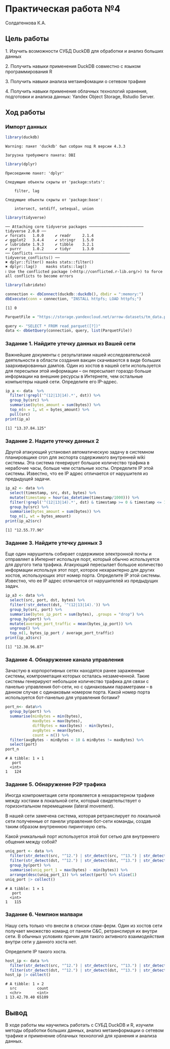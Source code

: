 # Практическая работа №4
Солдатенкова К.А.

## Цель работы

1\. Изучить возможности СУБД DuckDB для обработки и анализ больших
данных

2\. Получить навыки применения DuckDB совместно с языком
программирования R

3\. Получить навыки анализа метаинфомации о сетевом трафике

4\. Получить навыки применения облачных технологий хранения, подготовки
и анализа данных: Yandex Object Storage, Rstudio Server.

## Ход работы

### Импорт данных

``` r
library(duckdb)
```

    Warning: пакет 'duckdb' был собран под R версии 4.3.3

    Загрузка требуемого пакета: DBI

``` r
library(dplyr)
```


    Присоединяю пакет: 'dplyr'

    Следующие объекты скрыты от 'package:stats':

        filter, lag

    Следующие объекты скрыты от 'package:base':

        intersect, setdiff, setequal, union

``` r
library(tidyverse)
```

    ── Attaching core tidyverse packages ──────────────────────── tidyverse 2.0.0 ──
    ✔ forcats   1.0.0     ✔ readr     2.1.4
    ✔ ggplot2   3.4.4     ✔ stringr   1.5.0
    ✔ lubridate 1.9.3     ✔ tibble    3.2.1
    ✔ purrr     1.0.2     ✔ tidyr     1.3.0
    ── Conflicts ────────────────────────────────────────── tidyverse_conflicts() ──
    ✖ dplyr::filter() masks stats::filter()
    ✖ dplyr::lag()    masks stats::lag()
    ℹ Use the conflicted package (<http://conflicted.r-lib.org/>) to force all conflicts to become errors

``` r
library(lubridate)
```

``` r
connection <- dbConnect(duckdb::duckdb(), dbdir = ":memory:")
dbExecute(conn = connection, "INSTALL httpfs; LOAD httpfs;")
```

    [1] 0

``` r
ParquetFile = "https://storage.yandexcloud.net/arrow-datasets/tm_data.pqt"

query <- "SELECT * FROM read_parquet([?])"
data <- dbGetQuery(connection, query, list(ParquetFile))
```

### Задание 1. Найдите утечку данных из Вашей сети

Важнейшие документы с результатами нашей исследовательской деятельности
в области создания вакцин скачиваются в виде больших заархивированных
дампов. Один из хостов в нашей сети используется для пересылки этой
информации – он пересылает гораздо больше информации на внешние ресурсы
в Интернете, чем остальные компьютеры нашей сети. Определите его
IP-адрес.

``` r
ip_a <- data  %>% 
  filter(!grepl('^(12|13|14).*', dst)) %>%
  group_by(src) %>% 
  summarise(bytes_amount = sum(bytes)) %>% 
  top_n(n = 1, wt = bytes_amount) %>%
  pull(src)
print(ip_a)
```

    [1] "13.37.84.125"

### Задание 2. Надите утечку данных 2

Другой атакующий установил автоматическую задачу в системном
планировщике cron для экспорта содержимого внутренней wiki системы. Эта
система генерирует большое количество трафика в нерабочие часы, больше
чем остальные хосты. Определите IP этой системы. Известно, что ее IP
адрес отличается от нарушителя из предыдущей задачи.

``` r
ip_a2 <- data %>%
  select(timestamp, src, dst, bytes) %>%
  mutate(timestamp = hour(as_datetime(timestamp/1000))) %>%
  filter(!grepl('^(12|13|14).*', dst) & timestamp >= 0 & timestamp <= 15 & src != "13.37.84.125") %>%
  group_by(src) %>%
  summarise(bytes_amount = sum(bytes)) %>%
  top_n(1, wt = bytes_amount)
print(ip_a2$src)
```

    [1] "12.55.77.96"

### Задание 3. Найдите утечку данных 3

Еще один нарушитель собирает содержимое электронной почты и отправляет в
Интернет используя порт, который обычно используется для другого типа
трафика. Атакующий пересылает большое количество информации используя
этот порт, которое нехарактерно для других хостов, использующих этот
номер порта. Определите IP этой системы. Известно, что ее IP адрес
отличается от нарушителей из предыдущих задач.

``` r
ip_a3 <- data %>%
  select(src, port, dst, bytes) %>%
  filter(!str_detect(dst, '^(12|13|14).')) %>%
  group_by(src, port) %>%
  summarise(bytes_ip_port = sum(bytes), .groups = "drop") %>%
  group_by(port) %>%
  mutate(average_port_traffic = mean(bytes_ip_port)) %>%
  ungroup() %>%
  top_n(1, bytes_ip_port / average_port_traffic)
print(ip_a3$src)
```

    [1] "12.30.96.87"

### Задание 4. Обнаружение канала управления

Зачастую в корпоротивных сетях находятся ранее зараженные системы,
компрометация которых осталась незамеченной. Такие системы генерируют
небольшое количество трафика для связи с панелью управления бот-сети, но
с одинаковыми параметрами – в данном случае с одинаковым номером порта.
Какой номер порта используется бот-панелью для управления ботами?

``` r
port_n<- data%>%
  group_by(port) %>%
  summarise(minBytes = min(bytes),
            maxBytes = max(bytes),
            diffBytes = max(bytes) - min(bytes),
            avgBytes = mean(bytes),
            count = n()) %>%
  filter(avgBytes - minBytes < 10 & minBytes != maxBytes) %>%
  select(port)
port_n
```

    # A tibble: 1 × 1
       port
      <int>
    1   124

### Задание 5. Обнаружение P2P трафика

Иногда компрометация сети проявляется в нехарактерном трафике между
хостами в локальной сети, который свидетельствует о горизонтальном
перемещении (lateral movement).

В нашей сети замечена система, которая ретранслирует по локальной сети
полученные от панели управления бот-сети команды, создав таким образом
внутреннюю пиринговую сеть.

Какой уникальный порт используется этой бот сетью для внутреннего
общения между собой?

``` r
uniq_port <- data %>%
  filter(str_detect(src, "^12.") | str_detect(src, "^13.") | str_detect(src, "^14."))  %>%
  filter(str_detect(dst, "^12.") | str_detect(dst, "^13.") | str_detect(dst, "^14."))  %>% 
  group_by(port) %>%
  summarise(uniq_port_1 = max(bytes) - min(bytes)) %>%
  arrange(desc(uniq_port_1)) %>% select(port) %>% slice(1)
uniq_port |> collect()
```

    # A tibble: 1 × 1
       port
      <int>
    1   115

### Задание 6. Чемпион малвари

Нашу сеть только что внесли в списки спам-ферм. Один из хостов сети
получает множество команд от панели C&C, ретранслируя их внутри сети. В
обычных условиях причин для такого активного взаимодействия внутри сети
у данного хоста нет.

Определите IP такого хоста.

``` r
host_ip <- data %>%
  filter(str_detect(src, "^12.") | str_detect(src, "^13.") | str_detect(src, "^14."))  %>%
  filter(str_detect(dst, "^12.") | str_detect(dst, "^13.") | str_detect(dst, "^14."))  %>% group_by(src) %>% summarise(count = n()) %>% arrange(desc(count)) %>% slice(1)
host_ip |> collect()
```

    # A tibble: 1 × 2
      src         count
      <chr>       <int>
    1 13.42.70.40 65109

## Вывод

В ходе работы мы научились работать с СУБД DuckDB и R, изучили методы
обработки больших данных, анализ метаинформации о сетевом трафике и
применение облачных технологий для хранения и анализа данных.
